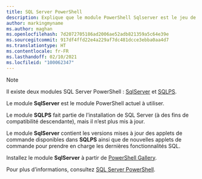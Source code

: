 ```yaml
---
title: SQL Server PowerShell
description: Explique que le module PowerShell Sqlserver est le jeu de commandes SQL Server PowerShell actuel.
author: markingmyname
ms.author: maghan
ms.openlocfilehash: 7d2072705186ad2006ae52adb821359a5c64e39e
ms.sourcegitcommit: 917df4ffd22e4a229af7dc481dcce3ebba0aa4d7
ms.translationtype: HT
ms.contentlocale: fr-FR
ms.lasthandoff: 02/10/2021
ms.locfileid: "100062347"
---
```

> [!NOTE]
> Il existe deux modules SQL Server PowerShell : [SqlServer](/powershell/module/sqlserver) et [SQLPS](/powershell/module/sqlps).
>
> Le module **SqlServer** est le module PowerShell actuel à utiliser.
>
> Le module **SQLPS** fait partie de l’installation de SQL Server (à des fins de compatibilité descendante), mais il n’est plus mis à jour.
>
> Le module **SqlServer** contient les versions mises à jour des applets de commande disponibles dans **SQLPS** ainsi que de nouvelles applets de commande pour prendre en charge les dernières fonctionnalités SQL.
>
> Installez le module **SqlServer** à partir de [PowerShell Gallery](https://www.powershellgallery.com/packages/SqlServer).
>
> Pour plus d’informations, consultez [SQL Server PowerShell](../powershell/sql-server-powershell.md).